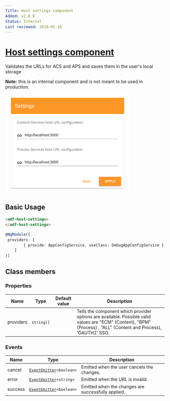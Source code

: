 ```yaml
---
Title: Host settings component
Added: v2.0.0
Status: Internal
Last reviewed: 2019-01-16
---
```


# [Host settings component](../../../lib/core/settings/host-settings.component.ts "Defined in host-settings.component.ts")

Validates the URLs for ACS and APS and saves them in the user's local storage

**Note:** this is an internal component and is not meant to be used in production.

![Host settings](../../docassets/images/host-settings-component.png)

## Basic Usage

```html
<adf-host-settings>
</adf-host-settings>
```

```ts
@NgModule({
 providers: [
        { provide: AppConfigService, useClass: DebugAppConfigService },
    ]
)]
```

## Class members

### Properties

| Name      | Type       | Default value | Description                                                                                                                                                       |
| --------- | ---------- | ------------- | ----------------------------------------------------------------------------------------------------------------------------------------------------------------- |
| providers | `string[]` |               | Tells the component which provider options are available. Possible valid values are "ECM" (Content), "BPM" (Process) , "ALL" (Content and Process), 'OAUTH2' SSO. |

### Events

| Name    | Type                                                                  | Description                                        |
| ------- | --------------------------------------------------------------------- | -------------------------------------------------- |
| cancel  | [`EventEmitter`](https://angular.io/api/core/EventEmitter)`<boolean>` | Emitted when the user cancels the changes.         |
| error   | [`EventEmitter`](https://angular.io/api/core/EventEmitter)`<string>`  | Emitted when the URL is invalid.                   |
| success | [`EventEmitter`](https://angular.io/api/core/EventEmitter)`<boolean>` | Emitted when the changes are successfully applied. |

